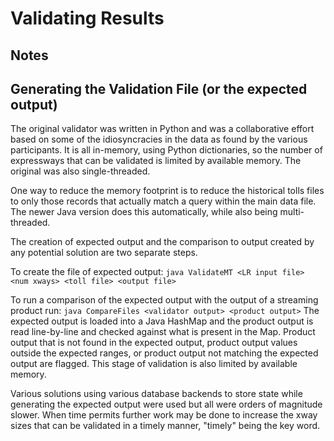 # Validating Results

## Notes

## Generating the Validation File (or the expected output)
The original validator was written in Python and was a collaborative effort based on some of the idiosyncracies in the data as found by the various participants.  It is all in-memory, using Python dictionaries, so the number of expressways that can be validated is limited by available memory.  The original was also single-threaded.  

One way to reduce the memory footprint is to reduce the historical tolls files to only those records that actually match a query within the main data file.  The newer Java version does this automatically, while also being multi-threaded.

The creation of expected output and the comparison to output created by any potential solution are two separate steps.

To create the file of expected output:
`java ValidateMT <LR input file> <num xways> <toll file> <output file>`

To run a comparison of the expected output with the output of a streaming product run:
`java CompareFiles <validator output> <product output>`
The expected output is loaded into a Java HashMap and the product output is read line-by-line and checked against what is present in the Map. Product output that is not found in the expected output,  product output values outside the expected ranges, or product output not matching the expected output are flagged.  This stage of validation is also limited by available memory.

Various solutions using various database backends to store state while generating the expected output were used but all were orders of magnitude slower.  When time permits further work may be done to increase the xway sizes that can be validated in a timely manner, "timely" being the key word. 
 
